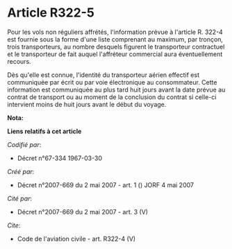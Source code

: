 # Article R322-5

Pour les vols non réguliers affrétés, l'information prévue à l'article R. 322-4 est fournie sous la forme d'une liste
comprenant au maximum, par tronçon, trois transporteurs, au nombre desquels figurent le transporteur contractuel et le
transporteur de fait auquel l'affréteur commercial aura éventuellement recours. 

Dès qu'elle est connue, l'identité du transporteur aérien effectif est communiquée par écrit ou par voie électronique au
consommateur. Cette information est communiquée au plus tard huit jours avant la date prévue au contrat de transport ou au
moment de la conclusion du contrat si celle-ci intervient moins de huit jours avant le début du voyage.

**Nota:**



**Liens relatifs à cet article**

_Codifié par_:

  - Décret n°67-334 1967-03-30

_Créé par_:

  - Décret n°2007-669 du 2 mai 2007 - art. 1 () JORF 4 mai 2007

_Cité par_:

  - Décret n°2007-669 du 2 mai 2007 - art. 3 (V)

_Cite_:

  - Code de l'aviation civile - art. R322-4 (V)
